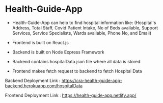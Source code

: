 # Health-Guide-App

- Health-Guide-App can help to find hospital information like: 
  (Hospital's Address, Total Staff, Covid Patient Intake, No of Beds available, Support Services, Service Specialists, Wards available, Phone No, and Email)

- Frontend is built on React.js
- Backend is built on Node Express Framework

- Backend contains hospitalData.json file where all data is stored
- Frontend makes fetch request to backend to fetch Hospital Data

Backend Deployment Link : https://cra-health-guide-app-backend.herokuapp.com/hospitalData

Frontend Deployment Link : https://health-guide-app.netlify.app/
